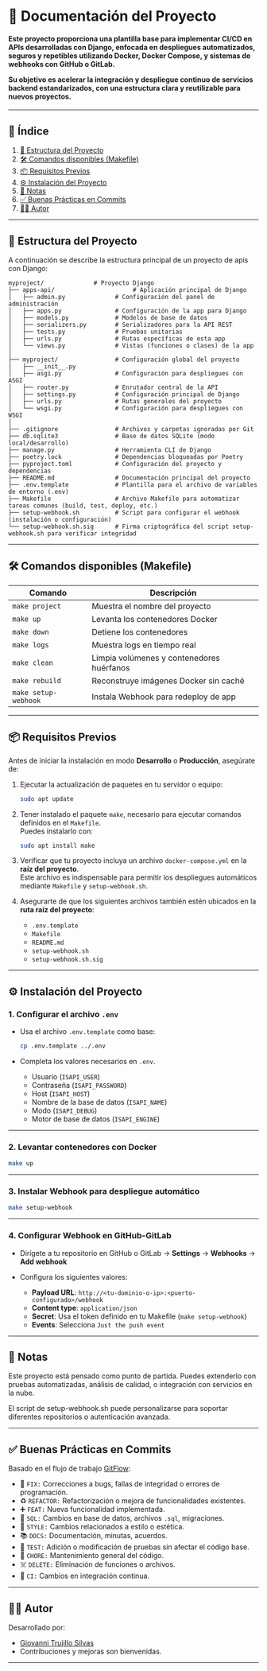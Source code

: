 # 📘 Documentación del Proyecto
<h4>
Este proyecto proporciona una plantilla base para implementar CI/CD en APIs desarrolladas con Django, enfocada en despliegues automatizados, seguros y repetibles utilizando Docker, Docker Compose, y sistemas de webhooks con GitHub o GitLab.

Su objetivo es acelerar la integración y despliegue continuo de servicios backend estandarizados, con una estructura clara y reutilizable para nuevos proyectos.
</h4>

---

## 📑 Índice

1. [📁 Estructura del Proyecto](#estructura-del-proyecto)
2. [🛠️ Comandos disponibles (Makefile)](#comandos-disponibles-makefile)
3. [📦 Requisitos Previos](#requisitos-previos)
4. [⚙️ Instalación del Proyecto](#instalacion-del-proyecto)
5. [📌 Notas](#notas)
6. [✅ Buenas Prácticas en Commits](#buenas-practicas-en-commits)
7. [🧑‍💻 Autor](#autor)

---

## 📁 Estructura del Proyecto <a name="estructura-del-proyecto"></a>

A continuación se describe la estructura principal de un proyecto de apis con Django:

```
myproject/              # Proyecto Django
├── apps-api/                      # Aplicación principal de Django
│   ├── admin.py              # Configuración del panel de administración
│   ├── apps.py               # Configuración de la app para Django
│   ├── models.py             # Modelos de base de datos
│   ├── serializers.py        # Serializadores para la API REST
│   ├── tests.py              # Pruebas unitarias
│   ├── urls.py               # Rutas específicas de esta app
│   └── views.py              # Vistas (funciones o clases) de la app
│
├── myproject/                # Configuración global del proyecto
│   ├── __init__.py
│   ├── asgi.py               # Configuración para despliegues con ASGI
│   ├── router.py             # Enrutador central de la API
│   ├── settings.py           # Configuración principal de Django
│   ├── urls.py               # Rutas generales del proyecto
│   └── wsgi.py               # Configuración para despliegues con WSGI
│
├── .gitignore                # Archivos y carpetas ignoradas por Git
├── db.sqlite3                # Base de datos SQLite (modo local/desarrollo)
├── manage.py                 # Herramienta CLI de Django
├── poetry.lock               # Dependencias bloqueadas por Poetry
├── pyproject.toml            # Configuración del proyecto y dependencias
├── README.md                 # Documentación principal del proyecto
├── .env.template             # Plantilla para el archivo de variables de entorno (.env)
├── Makefile                  # Archivo Makefile para automatizar tareas comunes (build, test, deploy, etc.)
├── setup-webhook.sh          # Script para configurar el webhook (instalación o configuración)
└── setup-webhook.sh.sig      # Firma criptográfica del script setup-webhook.sh para verificar integridad
```

---

## 🛠️ Comandos disponibles (Makefile) <a name="comandos-disponibles-makefile"></a>

| Comando              | Descripción                                         |
|----------------------|-----------------------------------------------------|
| `make project`        | Muestra el nombre del proyecto                      |
| `make up`             | Levanta los contenedores Docker                     |
| `make down`           | Detiene los contenedores                            |
| `make logs`           | Muestra logs en tiempo real                         |
| `make clean`          | Limpia volúmenes y contenedores huérfanos           |
| `make rebuild`        | Reconstruye imágenes Docker sin caché               |
| `make setup-webhook`  | Instala Webhook para redeploy de app                |

---


## 📦 Requisitos Previos <a name="requisitos-previos"></a>

Antes de iniciar la instalación en modo **Desarrollo** o **Producción**, asegúrate de:

1. Ejecutar la actualización de paquetes en tu servidor o equipo:

   ```bash
   sudo apt update
   ```

2. Tener instalado el paquete `make`, necesario para ejecutar comandos definidos en el `Makefile`.  
   Puedes instalarlo con:

   ```bash
   sudo apt install make
   ```

3. Verificar que tu proyecto incluya un archivo `docker-compose.yml` en la **raíz del proyecto**.  
   Este archivo es indispensable para permitir los despliegues automáticos mediante `Makefile` y `setup-webhook.sh`.

4. Asegurarte de que los siguientes archivos también estén ubicados en la **ruta raíz del proyecto**:

   - `.env.template`
   - `Makefile`
   - `README.md`
   - `setup-webhook.sh`
   - `setup-webhook.sh.sig`

---


## ⚙️ Instalación del Proyecto <a name="instalacion-del-proyecto"></a>

### 1. Configurar el archivo `.env`

- Usa el archivo `.env.template` como base:

   ```bash
   cp .env.template ../.env
   ```

- Completa los valores necesarios en `.env`.
    - Usuario (`ISAPI_USER`)
    - Contraseña (`ISAPI_PASSWORD`)
    - Host (`ISAPI_HOST`)
    - Nombre de la base de datos (`ISAPI_NAME`)
    - Modo (`ISAPI_DEBUG`)
    - Motor de base de datos (`ISAPI_ENGINE`)

---

### 2. Levantar contenedores con Docker

```bash
make up
```

---

### 3. Instalar Webhook para despliegue automático

```bash
make setup-webhook
```

---

### 4. Configurar Webhook en GitHub-GitLab

- Dirígete a tu repositorio en GitHub o GitLab → **Settings** → **Webhooks** → **Add webhook**
- Configura los siguientes valores:

  - **Payload URL**: `http://<tu-dominio-o-ip>:<puerto-configurado>/webhook`
  - **Content type**: `application/json`
  - **Secret**: Usa el token definido en tu Makefile (`make setup-webhook`)
  - **Events**: Selecciona `Just the push event`

---

## 📌 Notas <a name="notas"></a>
Este proyecto está pensado como punto de partida. Puedes extenderlo con pruebas automatizadas, análisis de calidad, o integración con servicios en la nube.

El script de setup-webhook.sh puede personalizarse para soportar diferentes repositorios o autenticación avanzada.

---

## ✅ Buenas Prácticas en Commits <a name="buenas-practicas-en-commits"></a>

Basado en el flujo de trabajo [GitFlow](https://www.atlassian.com/es/git/tutorials/comparing-workflows/gitflow-workflow):

- 👾 `FIX:` Correcciones a bugs, fallas de integridad o errores de programación.
- ♻️ `REFACTOR:` Refactorización o mejora de funcionalidades existentes.
- ➕ `FEAT:` Nueva funcionalidad implementada.
- 📝 `SQL:` Cambios en base de datos, archivos `.sql`, migraciones.
- 👔 `STYLE:` Cambios relacionados a estilo o estética.
- 📚 `DOCS:` Documentación, minutas, acuerdos.
- 🧪 `TEST:` Adición o modificación de pruebas sin afectar el código base.
- 🔩 `CHORE:` Mantenimiento general del código.
- ☠️ `DELETE:` Eliminación de funciones o archivos.
- 🔄 `CI:` Cambios en integración continua.

---

## 🧑‍💻 Autor <a name="autor"></a>
Desarrollado por:
- [Giovanni Trujillo Silvas](https://github.com/GtrujilloTS)
- Contribuciones y mejoras son bienvenidas.

---
